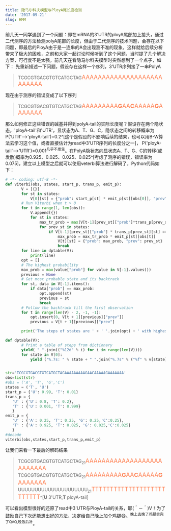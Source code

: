 ```yaml
---
title: 隐马尔科夫模型与PloyA尾长度检测
date: '2017-09-21'
slug: HMM
---
```

前几天一同学遇到了一个问题：即在mRNA的3'UTR的ployA尾部加上接头，通过二代测序的方法检测polyA尾部的长度，但由于二代测序的技术问题，会存在以下问题，即最后的PloyA由于是一连串的A会出现测不准的现象，这样就给后续分析带来了极大的困难，之前和大家一起讨论时候听到了这个问题，当时提了几个解决方案，可行度不是太强，前几天在看隐马尔科夫模型时突然想到了一个点子，如下：
先重新描述一下问题，假设存在这样一个序列，3'UTR序列接了一串PolyA

>TCGCGTGACGTGTCATGCTAG<font color=#FF7F50 size=4>AAAAAAAAAAAAAAAAAAAAAAAAAA</font>

现在由于测序的错误变成了以下序列

>TCGCGTGACGTGTCATGCTAG<font color=#FF7F50 size=4>AAAAAAAAA**G**AA**C**AAAAA**G**AAAAAAA</font>

那么如何修正这些错误的碱基并得到polyA-tail的实际长度呢？假设存在两个隐状态，'ployA-tail'和'UTR'，显状态为A、T、G、C，隐状态之间的转移概率为P('UTR'-->'ployA-tail')=0.2^[这个是假设的不影响后续的结果，也可以用B-W算法去学习这个值，或者直接估计为read中3’UTR序列的长度分之一]， P('ployA-tail'-->'UTR')=0.001<sup>几乎不发生</sup>。在PolyA隐状态向显状态A、T、G、C的转移(或发散)概率为0.925、0.025、0.025、0.025^[考虑了测序的错误，错误率为0.075]，建立以上模型之后就可以使用veterbi算法进行解码了，Python代码如下：

```python
# -*- coding: utf-8 -*-
def viterbi(obs, states, start_p, trans_p, emit_p):
       V = [{}]
       for st in states:
           V[0][st] = {"prob": start_p[st] * emit_p[st][obs[0]], "prev": None}
       # Run Viterbi when t > 0
       for t in range(1, len(obs)):
           V.append({})
           for st in states:
               max_tr_prob = max(V[t-1][prev_st]["prob"]*trans_p[prev_st][st] for prev_st in states)
               for prev_st in states:
                   if V[t-1][prev_st]["prob"] * trans_p[prev_st][st] == max_tr_prob:
                       max_prob = max_tr_prob * emit_p[st][obs[t]]
                       V[t][st] = {"prob": max_prob, "prev": prev_st}
                       break
       for line in dptable(V):
           print(line)
       opt = []
       # The highest probability
       max_prob = max(value["prob"] for value in V[-1].values())
       previous = None
       # Get most probable state and its backtrack
       for st, data in V[-1].items():
           if data["prob"] == max_prob:
               opt.append(st)
               previous = st
               break
       # Follow the backtrack till the first observation
       for t in range(len(V) - 2, -1, -1):
           opt.insert(0, V[t + 1][previous]["prev"])
           previous = V[t + 1][previous]["prev"]

       print('The steps of states are ' + ' '.join(opt) + ' with highest probability of %s' % max_prob)

def dptable(V):
       # Print a table of steps from dictionary
       yield( " ".join(("%12d" % i) for i in range(len(V))))
       for state in V[0]:
           yield ("%.7s: " % state + " ".join("%.7s" % ("%f" % v[state]["prob"]) for v in V))


str='TCGCGTGACGTGTCATGCTAGAAAAAAAAAGAACAAAAAGAAAAAAA'
obs=list(str)
#obs = ('A', 'T', 'G','C')
states = ('T', 'U')
start_p = {'U': 0.99, 'T': 0.01}
trans_p = {
   'U' : {'U': 0.8, 'T': 0.2},
   'T' : {'U': 0.001, 'T': 0.999}
   }
emit_p = {
   'U' : {'A': 0.25, 'T': 0.25, 'G': 0.25,'C':0.25},
   'T' : {'A': 0.925, 'T': 0.025, 'G': 0.025,'C':0.025}
   }
#decode
viterbi(obs,states,start_p,trans_p,emit_p)
```

让我们来看一下最后的解码结果

>TCGCGTGACGTGTCATGCTAG<sub>21</sub><font color=#FF7F50 size=4>AAAAAAAAAAAAAAAAAAAAAAAAAA</font>
>TCGCGTGACGTGTCATGCTAG<sub>21</sub><font color=#FF7F50 size=4>AAAAAAAAA**G**AA**C**AAAAA**G**AAAAAAA</font>
>UUUUUUUUUUUUUUUUUUUUU<sub>21</sub><font color=#FF7F50 size=4>TTTTTTTTTTTTTTTTTTTTTTTTTT</font>^[**U**   3'UTR,**T**  ployA-tail]

可以看出模型很好的还原了read中3'UTR与PloyA-tail的关系，耶(＾－＾)V！为了鼓励自己下次还能想出好的方法，决定给自己晚上加个鸡腿😋。<sup>晚上去晚了鸡腿卖完了QAQ,晚饭后补</sup>。
